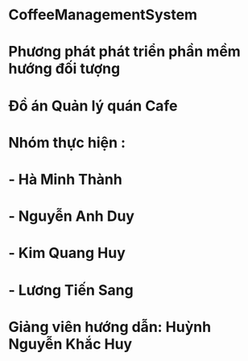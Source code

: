 # CoffeeManagementSystem
# Phương phát phát triển phần mềm hướng đối tượng
# Đồ án Quản lý quán Cafe
# Nhóm thực hiện :
#   - Hà Minh Thành
#   - Nguyễn Anh Duy
#   - Kim Quang Huy
#   - Lương Tiến Sang
# Giảng viên hướng dẫn: Huỳnh Nguyễn Khắc Huy
